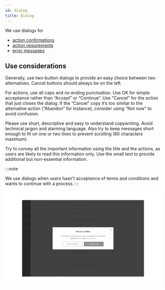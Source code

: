 ```yaml
---
id: dialog
title: Dialog
---
```


We use dialogs for

* [action confirmations](../feedback-scenarios/action-confirmation.md)
* [action requirements](../feedback-scenarios/action-requirement.md)
* [error messages](../feedback-scenarios/error-scenario.md)

## Use considerations

Generally, use two-button dialogs to provide an easy choice between two alternatives. Cancel buttons should always be on the left. 

For actions, use all caps and no ending punctuation. Use OK for simple acceptance rather than “Accept” or “Continue”. Use “Cancel” for the action that just closes the dialog. If the “Cancel” copy it’s too similar to the alternative action \(“Abandon” for instance\), consider using “Not now” to avoid confusion.

Please use short, descriptive and easy to understand copywriting. Avoid technical jargon and alarming language. Also try to keep messages short enough to fit on one or two lines to prevent scrolling \(80 characters maximum\).

Try to convey all the important information using the title and the actions, as users are likely to read this information only. Use the small text to provide additional but non-essential information.

:::note

We use dialogs when users hasn't acceptance of terms and conditions and wants to continue with a process.
::: 

![](../../../img/sofa_dialog.jpg)

